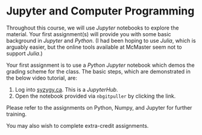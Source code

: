 # Jupyter and Computer Programming
Throughout this course, we will use *Jupyter* notebooks to explore the material. Your first assignment(s) will provide you with some basic background in *Jupyter* and *Python*. (I had been hoping to use *Julia*, which is arguably easier, but the online tools available at McMaster seem not to support *Julia*.)

Your first assignment is to use a *Python* *Jupyter* notebook which demos the grading scheme for the class. The basic steps, which are demonstrated in the below video tutorial, are:
1. Log into [syzygy.ca](https://mcmaster.syzygy.ca/). This is a *JupyterHub*.
2. Open the notebook provided via `nbgitpuller` by clicking the link.

Please refer to the assignments on Python, Numpy, and Jupyter for further training. 

You may also wish to complete extra-credit assignments.